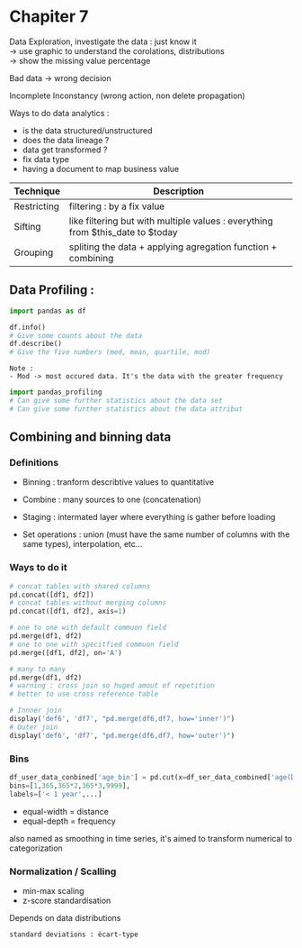 # Chapiter 7

Data Exploration, investigate the data : just know it\
-> use graphic to understand the corolations, distributions\
-> show the missing value percentage

Bad data -> wrong decision

Incomplete
Inconstancy (wrong action, non delete propagation)

Ways to do data analytics :
- is the data structured/unstructured
- does the data lineage ?
- data get transformed ?
- fix data type
- having a document to map business value

|Technique|Description|
|-|-|
|Restricting|filtering : by a fix value|
|Sifting|like filtering but with multiple values : everything from $this_date to $today|
Grouping|spliting the data + applying agregation function + combining|

## Data Profiling :

````python
import pandas as df

df.info()
# Give some counts about the data
df.describe()
# Give the five numbers (med, mean, quartile, mod)
````

````
Note :
- Mod -> most occured data. It's the data with the greater frequency
````

````python
import pandas_profiling
# Can give some further statistics about the data set
# Can give some further statistics about the data attribut
````

## Combining and binning data 

### Definitions 
- Binning : tranform describtive values to quantitative
- Combine : many sources to one (concatenation) 

- Staging : intermated layer where everything is gather before loading

- Set operations : union (must have the same number of columns with the same types), interpolation, etc...

### Ways to do it

````python
# concat tables with shared columns
pd.concat([df1, df2])
# concat tables without merging columns
pd.concat([df1, df2], axis=1)
````

````python
# one to one with default commuon field
pd.merge(df1, df2)
# one to one with specitfied commuon field
pd.merge([df1, df2], on='A')
````

````python
# many to many 
pd.merge(df1, df2)
# warning : cross join so huged amout of repetition
# better to use cross reference table
````

````python
# Innner join
display('def6', 'df7', "pd.merge(df6,df7, how='inner')")
# Outer join
display('def6', 'df7', "pd.merge(df6,df7, how='outer')")
````
### Bins

````python
df_user_data_conbined['age_bin'] = pd.cut(x=df_ser_data_combined['age(D)'],
bins=[1,365,365*2,365*3,9999],
labels=['< 1 year',...]
````

- equal-width = distance
- equal-depth = frequency

also named as smoothing in time series, it's aimed to transform numerical to categorization

### Normalization / Scalling

- min-max scaling
- z-score standardisation

Depends on data distributions

````
standard deviations : écart-type
````

